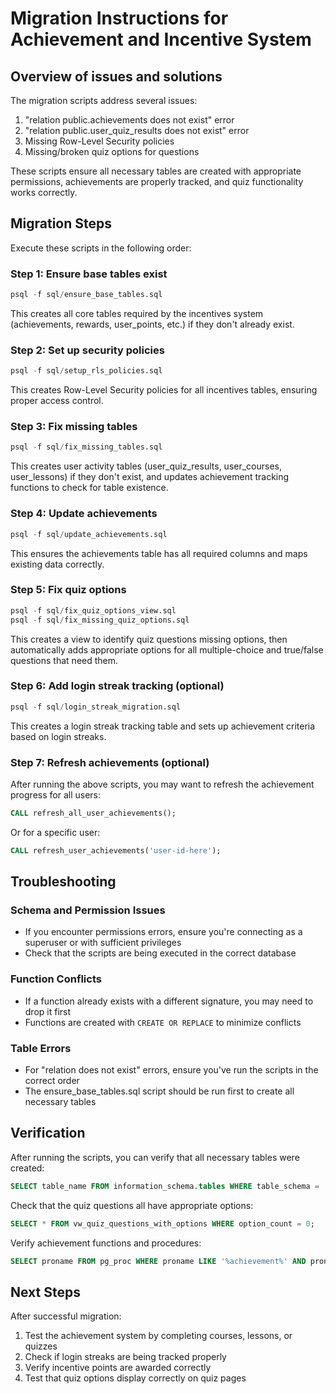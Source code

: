 # Migration Instructions for Achievement and Incentive System

## Overview of issues and solutions

The migration scripts address several issues:
1. "relation public.achievements does not exist" error
2. "relation public.user_quiz_results does not exist" error
3. Missing Row-Level Security policies
4. Missing/broken quiz options for questions

These scripts ensure all necessary tables are created with appropriate permissions, achievements are properly tracked, and quiz functionality works correctly.

## Migration Steps

Execute these scripts in the following order:

### Step 1: Ensure base tables exist
```sql
psql -f sql/ensure_base_tables.sql
```
This creates all core tables required by the incentives system (achievements, rewards, user_points, etc.) if they don't already exist.

### Step 2: Set up security policies
```sql
psql -f sql/setup_rls_policies.sql
```
This creates Row-Level Security policies for all incentives tables, ensuring proper access control.

### Step 3: Fix missing tables
```sql
psql -f sql/fix_missing_tables.sql
```
This creates user activity tables (user_quiz_results, user_courses, user_lessons) if they don't exist, and updates achievement tracking functions to check for table existence.

### Step 4: Update achievements
```sql
psql -f sql/update_achievements.sql
```
This ensures the achievements table has all required columns and maps existing data correctly.

### Step 5: Fix quiz options
```sql
psql -f sql/fix_quiz_options_view.sql
psql -f sql/fix_missing_quiz_options.sql
```
This creates a view to identify quiz questions missing options, then automatically adds appropriate options for all multiple-choice and true/false questions that need them.

### Step 6: Add login streak tracking (optional)
```sql
psql -f sql/login_streak_migration.sql
```
This creates a login streak tracking table and sets up achievement criteria based on login streaks.

### Step 7: Refresh achievements (optional)
After running the above scripts, you may want to refresh the achievement progress for all users:
```sql
CALL refresh_all_user_achievements();
```
Or for a specific user:
```sql
CALL refresh_user_achievements('user-id-here');
```

## Troubleshooting

### Schema and Permission Issues
- If you encounter permissions errors, ensure you're connecting as a superuser or with sufficient privileges
- Check that the scripts are being executed in the correct database

### Function Conflicts
- If a function already exists with a different signature, you may need to drop it first
- Functions are created with `CREATE OR REPLACE` to minimize conflicts

### Table Errors
- For "relation does not exist" errors, ensure you've run the scripts in the correct order
- The ensure_base_tables.sql script should be run first to create all necessary tables

## Verification

After running the scripts, you can verify that all necessary tables were created:
```sql
SELECT table_name FROM information_schema.tables WHERE table_schema = 'public' AND table_name IN ('achievements', 'rewards', 'user_achievements', 'user_points', 'point_transactions', 'user_login_streaks', 'user_quiz_results', 'user_courses', 'user_lessons');
```

Check that the quiz questions all have appropriate options:
```sql
SELECT * FROM vw_quiz_questions_with_options WHERE option_count = 0;
```

Verify achievement functions and procedures:
```sql
SELECT proname FROM pg_proc WHERE proname LIKE '%achievement%' AND pronamespace = (SELECT oid FROM pg_namespace WHERE nspname = 'public');
```

## Next Steps

After successful migration:
1. Test the achievement system by completing courses, lessons, or quizzes
2. Check if login streaks are being tracked properly
3. Verify incentive points are awarded correctly 
4. Test that quiz options display correctly on quiz pages 